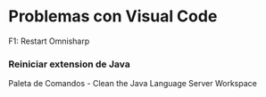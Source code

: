 # Problemas con Visual Code


F1:
Restart Omnisharp


### Reiniciar extension de Java

Paleta de Comandos - Clean the Java Language Server Workspace


